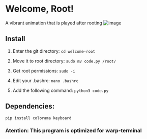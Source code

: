 # Welcome, Root!
A vibrant animation that is played after rooting
![image](https://github.com/user-attachments/assets/276a43bb-dcea-4b55-87bc-9547203aed53)
## Install

1. Enter the git directory:
`cd welcome-root`

2. Move it to root directory:
`sudo mv code.py /root/`

3. Get root permissions:
`sudo -i`

4. Edit your .bashrc:
`nano .bashrc`

5. Add the following command:
`python3 code.py`


## Dependencies:
`pip install colorama keyboard`


### Atention: This program is optimized for warp-terminal

